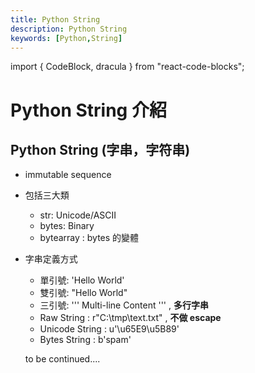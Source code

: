 ```yaml
---
title: Python String
description: Python String
keywords: [Python,String]
---
```

import { CodeBlock, dracula  } from "react-code-blocks";

# Python String 介紹

## Python String (字串，字符串)
* immutable sequence 
* 包括三大類
    * str: Unicode/ASCII
    * bytes: Binary
    * bytearray : bytes 的變體
    
* 字串定義方式
    * 單引號: 'Hello World'
    * 雙引號: "Hello World"
    * 三引號: ''' Multi-line Content ''' , __多行字串__
    * Raw String : r"C:\tmp\text.txt" , __不做 escape__
    * Unicode String : u'\u65E9\u5B89'
    * Bytes String : b'spam'
    
    
    
    to be continued....
